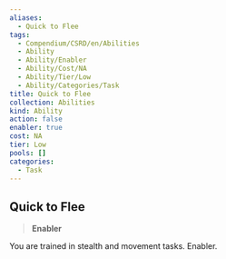 ```yaml
---
aliases:
  - Quick to Flee
tags:
  - Compendium/CSRD/en/Abilities
  - Ability
  - Ability/Enabler
  - Ability/Cost/NA
  - Ability/Tier/Low
  - Ability/Categories/Task
title: Quick to Flee
collection: Abilities
kind: Ability
action: false
enabler: true
cost: NA
tier: Low
pools: []
categories:
  - Task
---
```

## Quick to Flee  
>**Enabler**
  
You are trained in stealth and movement tasks. Enabler.
